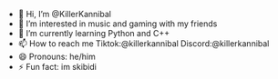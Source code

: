 - 👋 Hi, I’m @KillerKannibal
- 👀 I’m interested in music and gaming with my friends
- 🌱 I’m currently learning Python and C++
- 📫 How to reach me Tiktok:@killerkannibal Discord:@killerkannibal
- 😄 Pronouns: he/him
- ⚡ Fun fact: im skibidi

<!---
KillerKannibal/KillerKannibal is a ✨ special ✨ repository because its `README.md` (this file) appears on your GitHub profile.
You can click the Preview link to take a look at your changes.
--->
